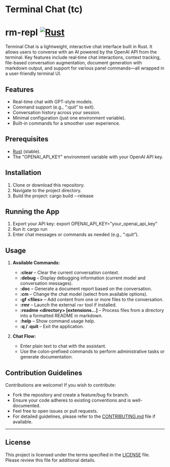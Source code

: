 # Terminal Chat (tc)

# rm-repl [![Rust](https://github.com/ShaneMarusczak/terminal-chat/actions/workflows/rust.yml/badge.svg?branch=main&event=push)](https://github.com/ShaneMarusczak/terminal-chat/actions/workflows/rust.yml)

Terminal Chat is a lightweight, interactive chat interface built in Rust. It allows users to converse with an AI powered by the OpenAI API from the terminal. Key features include real‐time chat interactions, context tracking, file-based conversation augmentation, document generation with markdown output, and support for various panel commands—all wrapped in a user-friendly terminal UI.

## Features

- Real-time chat with GPT-style models.
- Command support (e.g., “:quit” to exit).
- Conversation history across your session.
- Minimal configuration (just one environment variable).
- Built-in commands for a smoother user experience.

## Prerequisites

- [Rust](https://www.rust-lang.org/) (stable).
- The "OPENAI_API_KEY" environment variable with your OpenAI API key.

## Installation

1. Clone or download this repository.
2. Navigate to the project directory.
3. Build the project:
   cargo build --release

## Running the App

1. Export your API key:
   export OPENAI_API_KEY="your_openai_api_key"
2. Run it:
   cargo run
3. Enter chat messages or commands as needed (e.g., “:quit”).

## Usage

1. **Available Commands:**
   - **:clear** – Clear the current conversation context.
   - **:debug** – Display debugging information (current model and conversation messages).
   - **:doc** – Generate a document report based on the conversation.
   - **:cm** – Change the chat model (select from available options).
   - **:gf \<files\>** – Add content from one or more files to the conversation.
   - **:rmr** – Launch the external `rmr` tool if installed.
   - **:readme \<directory\> [extensions...]** – Process files from a directory into a formatted README in markdown.
   - **:help** – Show command usage help.
   - **:q / :quit** – Exit the application.

2. **Chat Flow:**
   - Enter plain text to chat with the assistant.
   - Use the colon-prefixed commands to perform administrative tasks or generate documentation.
   
## Contribution Guidelines

Contributions are welcome! If you wish to contribute:
- Fork the repository and create a feature/bug fix branch.
- Ensure your code adheres to existing conventions and is well-documented.
- Feel free to open issues or pull requests.
- For detailed guidelines, please refer to the [CONTRIBUTING.md](CONTRIBUTING.md) file if available.

---

## License

This project is licensed under the terms specified in the [LICENSE](LICENSE) file. Please review this file for additional details.
